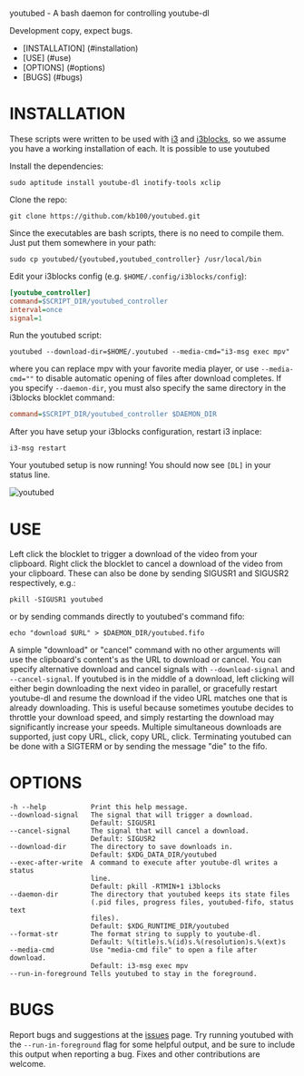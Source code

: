 youtubed - A bash daemon for controlling youtube-dl



Development copy, expect bugs.

- [INSTALLATION] (#installation)
- [USE] (#use)
- [OPTIONS] (#options)
- [BUGS] (#bugs)

# INSTALLATION

These scripts were written to be used with [i3](http://www.i3wm.org) and [i3blocks](https://github.com/vivien/i3blocks), so we assume you have a working installation of each.
It is possible to use youtubed

Install the dependencies:

```ShellSession
sudo aptitude install youtube-dl inotify-tools xclip
```

Clone the repo:

```ShellSession
git clone https://github.com/kb100/youtubed.git
```

Since the executables are bash scripts, there is no need to compile them.
Just put them somewhere in your path:

```ShellSession
sudo cp youtubed/{youtubed,youtubed_controller} /usr/local/bin
```

Edit your i3blocks config (e.g. `$HOME/.config/i3blocks/config`):

```INI
[youtube_controller]
command=$SCRIPT_DIR/youtubed_controller
interval=once
signal=1
```

Run the youtubed script:

```ShellSession
youtubed --download-dir=$HOME/.youtubed --media-cmd="i3-msg exec mpv"
```

where you can replace mpv with your favorite media player, or use `--media-cmd=""` to disable automatic opening of files after download completes. 
If you specify `--daemon-dir`, you must also specify the same directory in the i3blocks blocklet command:

```INI
command=$SCRIPT_DIR/youtubed_controller $DAEMON_DIR
```

After you have setup your i3blocks configuration, restart i3 inplace:

```ShellSession
i3-msg restart
```

Your youtubed setup is now running!
You should now see `[DL]` in your status line.

![youtubed](https://cloud.githubusercontent.com/assets/1966710/7039499/741102cc-dd88-11e4-8a8e-999efb8ebb32.gif)

# USE

Left click the blocklet to trigger a download of the video from your clipboard.
Right click the blocklet to cancel a download of the video from your clipboard.
These can also be done by sending SIGUSR1 and SIGUSR2 respectively, e.g.:

```ShellSession
pkill -SIGUSR1 youtubed
```

or by sending commands directly to youtubed's command fifo:

```ShellSession
echo "download $URL" > $DAEMON_DIR/youtubed.fifo
```

A simple "download" or "cancel" command with no other arguments will use the clipboard's content's
as the URL to download or cancel.
You can specify alternative download and cancel signals with `--download-signal` and `--cancel-signal`.
If youtubed is in the middle of a download, left clicking will either begin downloading the next video in parallel,
or gracefully restart youtube-dl and resume the download if the video URL matches one that is already downloading.
This is useful because sometimes youtube decides to throttle your download speed, and simply restarting the download
may significantly increase your speeds.
Multiple simultaneous downloads are supported, just copy URL, click, copy URL, click.
Terminating youtubed can be done with a SIGTERM or by sending the message "die" to the fifo.

# OPTIONS

    -h --help           Print this help message.
    --download-signal   The signal that will trigger a download.
                        Default: SIGUSR1
    --cancel-signal     The signal that will cancel a download.
                        Default: SIGUSR2
    --download-dir      The directory to save downloads in.
                        Default: $XDG_DATA_DIR/youtubed
    --exec-after-write  A command to execute after youtube-dl writes a status
                        line. 
                        Default: pkill -RTMIN+1 i3blocks
    --daemon-dir        The directory that youtubed keeps its state files 
                        (.pid files, progress files, youtubed-fifo, status text
                        files). 
                        Default: $XDG_RUNTIME_DIR/youtubed
    --format-str        The format string to supply to youtube-dl. 
                        Default: %(title)s.%(id)s.%(resolution)s.%(ext)s
    --media-cmd         Use "media-cmd file" to open a file after download.
                        Default: i3-msg exec mpv
    --run-in-foreground Tells youtubed to stay in the foreground.

# BUGS

Report bugs and suggestions at the [issues](https://github.com/kb100/youtubed/issues) page.
Try running youtubed with the `--run-in-foreground` flag for some helpful output, and be sure to include this output when reporting a bug.
Fixes and other contributions are welcome.
